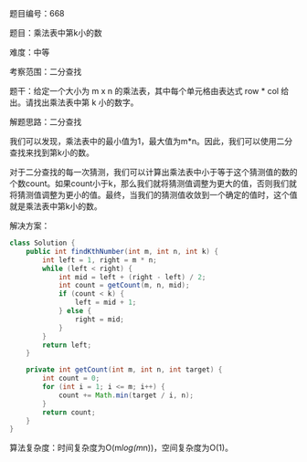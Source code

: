 题目编号：668

题目：乘法表中第k小的数

难度：中等

考察范围：二分查找

题干：给定一个大小为 m x n 的乘法表，其中每个单元格由表达式 row * col 给出。请找出乘法表中第 k 小的数字。

解题思路：二分查找

我们可以发现，乘法表中的最小值为1，最大值为m*n。因此，我们可以使用二分查找来找到第k小的数。

对于二分查找的每一次猜测，我们可以计算出乘法表中小于等于这个猜测值的数的个数count。如果count小于k，那么我们就将猜测值调整为更大的值，否则我们就将猜测值调整为更小的值。最终，当我们的猜测值收敛到一个确定的值时，这个值就是乘法表中第k小的数。

解决方案：

```java
class Solution {
    public int findKthNumber(int m, int n, int k) {
        int left = 1, right = m * n;
        while (left < right) {
            int mid = left + (right - left) / 2;
            int count = getCount(m, n, mid);
            if (count < k) {
                left = mid + 1;
            } else {
                right = mid;
            }
        }
        return left;
    }

    private int getCount(int m, int n, int target) {
        int count = 0;
        for (int i = 1; i <= m; i++) {
            count += Math.min(target / i, n);
        }
        return count;
    }
}
```

算法复杂度：时间复杂度为O(m*log(m*n))，空间复杂度为O(1)。